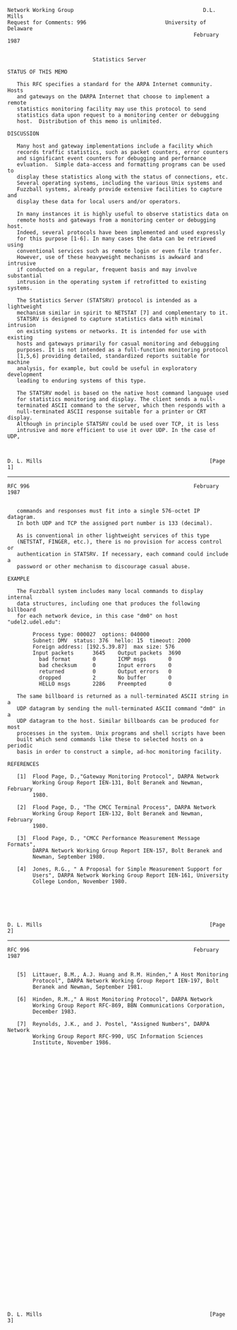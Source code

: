     Network Working Group                                         D.L. Mills
    Request for Comments: 996                         University of Delaware
                                                               February 1987


                               Statistics Server

    STATUS OF THIS MEMO

       This RFC specifies a standard for the ARPA Internet community. Hosts
       and gateways on the DARPA Internet that choose to implement a remote
       statistics monitoring facility may use this protocol to send
       statistics data upon request to a monitoring center or debugging
       host.  Distribution of this memo is unlimited.

    DISCUSSION

       Many host and gateway implementations include a facility which
       records traffic statistics, such as packet counters, error counters
       and significant event counters for debugging and performance
       evluation.  Simple data-access and formatting programs can be used to
       display these statistics along with the status of connections, etc.
       Several operating systems, including the various Unix systems and
       Fuzzball systems, already provide extensive facilities to capture and
       display these data for local users and/or operators.

       In many instances it is highly useful to observe statistics data on
       remote hosts and gateways from a monitoring center or debugging host.
       Indeed, several protocols have been implemented and used expressly
       for this purpose [1-6]. In many cases the data can be retrieved using
       conventional services such as remote login or even file transfer.
       However, use of these heavyweight mechanisms is awkward and intrusive
       if conducted on a regular, frequent basis and may involve substantial
       intrusion in the operating system if retrofitted to existing systems.

       The Statistics Server (STATSRV) protocol is intended as a lightweight
       mechanism similar in spirit to NETSTAT [7] and complementary to it.
       STATSRV is designed to capture statistics data with minimal intrusion
       on existing systems or networks. It is intended for use with existing
       hosts and gateways primarily for casual monitoring and debugging
       purposes. It is not intended as a full-function monitoring protocol
       [1,5,6] providing detailed, standardized reports suitable for machine
       analysis, for example, but could be useful in exploratory development
       leading to enduring systems of this type.

       The STATSRV model is based on the native host command language used
       for statistics monitoring and display. The client sends a null-
       terminated ASCII command to the server, which then responds with a
       null-terminated ASCII response suitable for a printer or CRT display.
       Although in principle STATSRV could be used over TCP, it is less
       intrusive and more efficient to use it over UDP. In the case of UDP,



    D. L. Mills                                                     [Page 1]

------------------------------------------------------------------------

``` newpage
RFC 996                                                    February 1987


   commands and responses must fit into a single 576-octet IP datagram.
   In both UDP and TCP the assigned port number is 133 (decimal).

   As is conventional in other lightweight services of this type
   (NETSTAT, FINGER, etc.), there is no provision for access control or
   authentication in STATSRV. If necessary, each command could include a
   password or other mechanism to discourage casual abuse.

EXAMPLE

   The Fuzzball system includes many local commands to display internal
   data structures, including one that produces the following billboard
   for each network device, in this case "dm0" on host "udel2.udel.edu":

        Process type: 000027  options: 040000
        Subnet: DMV  status: 376  hello: 15  timeout: 2000
        Foreign address: [192.5.39.87]  max size: 576
        Input packets      3645    Output packets  3690
          bad format       0       ICMP msgs       0
          bad checksum     0       Input errors    0
          returned         0       Output errors   0
          dropped          2       No buffer       0
          HELLO msgs       2286    Preempted       0

   The same billboard is returned as a null-terminated ASCII string in a
   UDP datagram by sending the null-terminated ASCII command "dm0" in a
   UDP datagram to the host. Similar billboards can be produced for most
   processes in the system. Unix programs and shell scripts have been
   built which send commands like these to selected hosts on a periodic
   basis in order to construct a simple, ad-hoc monitoring facility.

REFERENCES

   [1]  Flood Page, D.,"Gateway Monitoring Protocol", DARPA Network
        Working Group Report IEN-131, Bolt Beranek and Newman, February
        1980.

   [2]  Flood Page, D., "The CMCC Terminal Process", DARPA Network
        Working Group Report IEN-132, Bolt Beranek and Newman, February
        1980.

   [3]  Flood Page, D., "CMCC Performance Measurement Message Formats",
        DARPA Network Working Group Report IEN-157, Bolt Beranek and
        Newman, September 1980.

   [4]  Jones, R.G., " A Proposal for Simple Measurement Support for
        Users", DARPA Network Working Group Report IEN-161, University
        College London, November 1980.






D. L. Mills                                                     [Page 2]
```

------------------------------------------------------------------------

``` newpage
RFC 996                                                    February 1987


   [5]  Littauer, B.M., A.J. Huang and R.M. Hinden," A Host Monitoring
        Protocol", DARPA Network Working Group Report IEN-197, Bolt
        Beranek and Newman, September 1981.

   [6]  Hinden, R.M.," A Host Monitoring Protocol", DARPA Network
        Working Group Report RFC-869, BBN Communications Corporation,
        December 1983.

   [7]  Reynolds, J.K., and J. Postel, "Assigned Numbers", DARPA Network
        Working Group Report RFC-990, USC Information Sciences
        Institute, November 1986.











































D. L. Mills                                                     [Page 3]
```
